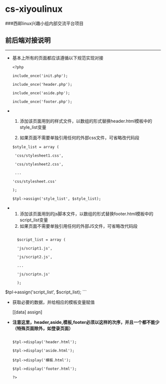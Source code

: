 cs-xiyoulinux
=============


###西邮linux兴趣小组内部交流平台项目

## 前后端对接说明
*************************

* 基本上所有的页面都应该遵循以下规范实现对接
	
    ```vim
	<?php

	include_once('init.php');

	include_once('header.php');

	include_once('aside.php');

	include_once('footer.php');
	```
	

* 1. 添加该页面用到的样式文件，以数组的形式替换header.html模板中的style_list变量

	2. 如果页面不需要单独引用任何的外部css文件，可省略改代码段

	```vim
	$style_list = array (

   	 'css/stylesheet1.css',

     'css/stylesheet2.css',

     ...

    'css/stylesheet.css'

	);

	$tpl->assign('style_list', $style_list);
	```


* 1. 添加该页面用到的js脚本文件，以数组的形式替换footer.html模板中的script_list变量
  2. 如果页面不需要单独引用任何的外部JS文件，可省略改代码段
  
  ```vim

	$script_list = array (

    'js/script1.js',

    'js/script2.js',

    ...

    'js/scriptn.js'

	);

$tpl->assign('script_list', $script_list);
	```


* 获取必要的数据，并给相应的模板变量赋值

	[[data] assign]


* **注意这里，header,aside,模板,footer必须以这样的次序，并且一个都不能少（特殊页面除外，如登录页面）**
	```vim

	$tpl->display('header.html');

	$tpl->display('aside.html');

	$tpl->display('模板.html');

	$tpl->display('footer.html');

	?>
	```
